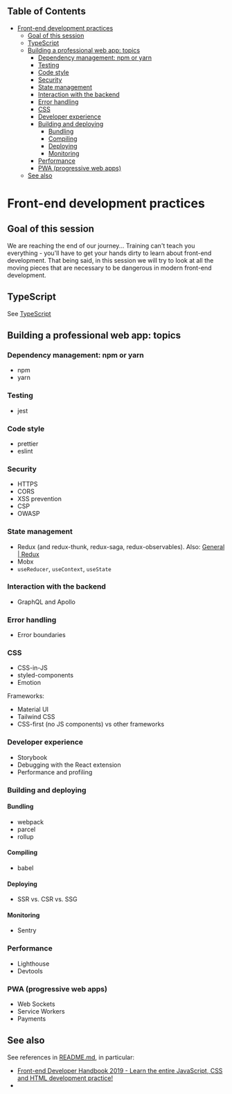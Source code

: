 <!-- START doctoc generated TOC please keep comment here to allow auto update -->
<!-- DON'T EDIT THIS SECTION, INSTEAD RE-RUN doctoc TO UPDATE -->
## Table of Contents

- [Front-end development practices](#front-end-development-practices)
  - [Goal of this session](#goal-of-this-session)
  - [TypeScript](#typescript)
  - [Building a professional web app: topics](#building-a-professional-web-app-topics)
    - [Dependency management: npm or yarn](#dependency-management-npm-or-yarn)
    - [Testing](#testing)
    - [Code style](#code-style)
    - [Security](#security)
    - [State management](#state-management)
    - [Interaction with the backend](#interaction-with-the-backend)
    - [Error handling](#error-handling)
    - [CSS](#css)
    - [Developer experience](#developer-experience)
    - [Building and deploying](#building-and-deploying)
      - [Bundling](#bundling)
      - [Compiling](#compiling)
      - [Deploying](#deploying)
      - [Monitoring](#monitoring)
    - [Performance](#performance)
    - [PWA (progressive web apps)](#pwa-progressive-web-apps)
  - [See also](#see-also)

<!-- END doctoc generated TOC please keep comment here to allow auto update -->

# Front-end development practices

## Goal of this session

We are reaching the end of our journey... Training can't teach you everything - you'll have to get your hands dirty to learn about front-end development. That being said, in this session we will try to look at all the moving pieces that are necessary to be dangerous in modern front-end development.

## TypeScript

See [TypeScript](./03-typescript.md)

## Building a professional web app: topics

### Dependency management: npm or yarn

- npm
- yarn

### Testing

- jest

### Code style

- prettier
- eslint

### Security

- HTTPS
- CORS
- XSS prevention
- CSP
- OWASP

### State management

- Redux (and redux-thunk, redux-saga, redux-observables). Also: [General | Redux](https://redux.js.org/faq/general)
- Mobx
- `useReducer`, `useContext`, `useState`

### Interaction with the backend

- GraphQL and Apollo

### Error handling

- Error boundaries

### CSS

- CSS-in-JS
- styled-components
- Emotion

Frameworks:

- Material UI
- Tailwind CSS
- CSS-first (no JS components) vs other frameworks

### Developer experience

- Storybook
- Debugging with the React extension
- Performance and profiling

### Building and deploying

#### Bundling

- webpack
- parcel
- rollup

#### Compiling

- babel

#### Deploying

- SSR vs. CSR vs. SSG

#### Monitoring

- Sentry

### Performance

- Lighthouse
- Devtools

### PWA (progressive web apps)

- Web Sockets
- Service Workers
- Payments

## See also

See references in [README.md](./README.md), in particular:

- [Front-end Developer Handbook 2019 - Learn the entire JavaScript, CSS and HTML development practice!](https://frontendmasters.com/books/front-end-handbook/2019/)
-
